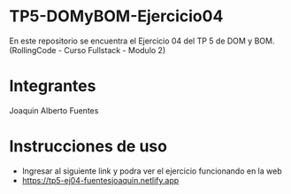 # TP5-DOMyBOM-Ejercicio04
En este repositorio se encuentra el Ejercicio 04 del TP 5 de DOM y BOM. (RollingCode - Curso Fullstack - Modulo 2)

# Integrantes
Joaquin Alberto Fuentes

# Instrucciones de uso
- Ingresar al siguiente link y podra ver el ejercicio funcionando en la web
- https://tp5-ej04-fuentesjoaquin.netlify.app
